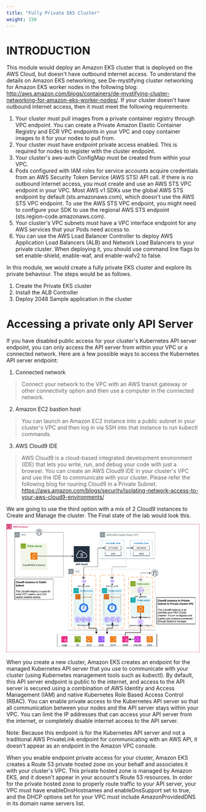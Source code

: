 ```yaml
---
title: "Fully Private EKS Cluster"
weight: 150
---
```


# INTRODUCTION

This module would deploy an Amazon EKS cluster that is deployed on the AWS Cloud, but doesn't have outbound internet access. To understand the details on Amazon EKS networking, see De-mystifying cluster networking for Amazon EKS worker nodes in the following blog: http://aws.amazon.com/blogs/containers/de-mystifying-cluster-networking-for-amazon-eks-worker-nodes/. If your cluster doesn't have outbound internet access, then it must meet the following requirements:

1. Your cluster must pull images from a private container registry through VPC endpoint. You can create a Private Amazon Elastic Container Registry and ECR VPC endpoints in your VPC and copy container images to it for your nodes to pull from.
2. Your cluster must have endpoint private access enabled. This is required for nodes to register with the cluster endpoint.
3. Your cluster's aws-auth ConfigMap must be created from within your VPC.
4. Pods configured with IAM roles for service accounts acquire credentials from an AWS Security Token Service (AWS STS) API call. If there is no outbound internet access, you must create and use an AWS STS VPC endpoint in your VPC. Most AWS v1 SDKs use the global AWS STS endpoint by default (sts.amazonaws.com), which doesn't use the AWS STS VPC endpoint. To use the AWS STS VPC endpoint, you might need to configure your SDK to use the regional AWS STS endpoint (sts.region-code.amazonaws.com).
5. Your cluster's VPC subnets must have a VPC interface endpoint for any AWS services that your Pods need access to.
6. You can use the AWS Load Balancer Controller to deploy AWS Application Load Balancers (ALB) and Network Load Balancers to your private cluster. When deploying it, you should use command line flags to set enable-shield, enable-waf, and enable-wafv2 to false.

In this module, we would create a fully private EKS cluster and explore its private behaviour. The steps would be as follows.

1. Create the Private EKS cluster
2. Install the ALB Controller
3. Deploy 2048 Sample application in the cluster

# Accessing a private only API Server

If you have disabled public access for your cluster's Kubernetes API server endpoint, you can only access the API server from within your VPC or a connected network. Here are a few possible ways to access the Kubernetes API server endpoint:
1. Connected network
> Connect your network to the VPC with an AWS transit gateway or other connectivity option and then use a computer in the connected network.
2. Amazon EC2 bastion host
> You can launch an Amazon EC2 instance into a public subnet in your cluster's VPC and then log in via SSH into that instance to run kubectl commands. 
3. AWS Cloud9 IDE
> AWS Cloud9 is a cloud-based integrated development environment (IDE) that lets you write, run, and debug your code with just a browser. You can create an AWS Cloud9 IDE in your cluster's VPC and use the IDE to communicate with your cluster. Please refer the following blog for ruuning Cloud9 in a Private Subnet.
https://aws.amazon.com/blogs/security/isolating-network-access-to-your-aws-cloud9-environments/

We are going to use the third option with a mix of 2 Cloud9 instances to Create and Manage the cluster. The Final state of the lab would look this.

![EKS Setup](/static/images/fully-private-cluster/eks-fully-private-cluster.png)

When you create a new cluster, Amazon EKS creates an endpoint for the managed Kubernetes API server that you use to communicate with your cluster (using Kubernetes management tools such as kubectl). By default, this API server endpoint is public to the internet, and access to the API server is secured using a combination of AWS Identity and Access Management (IAM) and native Kubernetes Role Based Access Control (RBAC).
You can enable private access to the Kubernetes API server so that all communication between your nodes and the API server stays within your VPC. You can limit the IP addresses that can access your API server from the internet, or completely disable internet access to the API server.

Note: 
Because this endpoint is for the Kubernetes API server and not a traditional AWS PrivateLink endpoint for communicating with an AWS API, it doesn't appear as an endpoint in the Amazon VPC console.

When you enable endpoint private access for your cluster, Amazon EKS creates a Route 53 private hosted zone on your behalf and associates it with your cluster's VPC. This private hosted zone is managed by Amazon EKS, and it doesn't appear in your account's Route 53 resources. In order for the private hosted zone to properly route traffic to your API server, your VPC must have enableDnsHostnames and enableDnsSupport set to true, and the DHCP options set for your VPC must include AmazonProvidedDNS in its domain name servers list.
